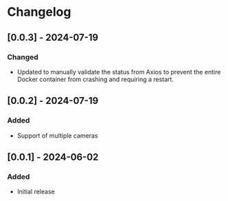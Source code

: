# Changelog

## [0.0.3] - 2024-07-19

### Changed

- Updated to manually validate the status from Axios to prevent the entire Docker container from crashing and requiring a restart.

## [0.0.2] - 2024-07-19

### Added

- Support of multiple cameras

## [0.0.1] - 2024-06-02

### Added

- Initial release
